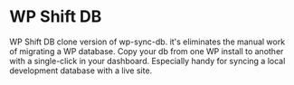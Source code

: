 # WP Shift DB

WP Shift DB clone version of wp-sync-db. it's eliminates the manual work of migrating a WP database. Copy your db from one WP install to another with a single-click in your dashboard. Especially handy for syncing a local development database with a live site.

